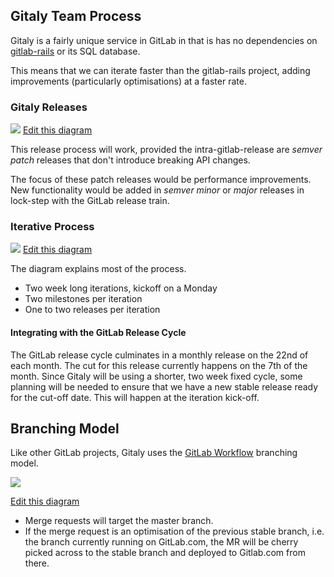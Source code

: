## Gitaly Team Process

Gitaly is a fairly unique service in GitLab in that is has no dependencies on [gitlab-rails](https://gitlab.com/gitlab-org/gitlab-ce) or its SQL database.

This means that we can iterate faster than the gitlab-rails project, adding improvements (particularly optimisations) at a faster rate.

### Gitaly Releases

![](https://docs.google.com/drawings/d/1TlvxINA7vVNru7r9FGtLumoLRUmGgwR673Gtsonowns/pub?w=960&h=720)
[Edit this diagram](https://docs.google.com/drawings/d/1TlvxINA7vVNru7r9FGtLumoLRUmGgwR673Gtsonowns/edit)

This release process will work, provided the intra-gitlab-release are *semver* *patch* releases that don't introduce breaking API changes.

The focus of these patch releases would be performance improvements. New functionality would be added in *semver minor* or *major* releases in lock-step with the GitLab release train.

### Iterative Process

![](https://docs.google.com/drawings/d/11KY4ef2A1w1cie_um-ROUJ1N3GyFuWwhNEHjCzglzbA/pub?w=1440&h=810)
[Edit this diagram](https://docs.google.com/drawings/d/11KY4ef2A1w1cie_um-ROUJ1N3GyFuWwhNEHjCzglzbA/edit)

The diagram explains most of the process.

* Two week long iterations, kickoff on a Monday
* Two milestones per iteration
* One to two releases per iteration

#### Integrating with the GitLab Release Cycle

The GitLab release cycle culminates in a monthly release on the 22nd of each month. The cut for this release currently happens on the 7th of the month. Since Gitaly will be using a shorter, two week fixed cycle, some planning will be needed to ensure that we have a new stable release ready for the cut-off date. This will happen at the iteration kick-off.

## Branching Model

Like other GitLab projects, Gitaly uses the [GitLab Workflow](https://docs.gitlab.com/ee/workflow/gitlab_flow.html)  branching model.

![](https://docs.google.com/drawings/d/1VBDeOouLohq5EqOrht_9IGgNGQ2D6WgW_O6TgKytU2w/pub?w=960&h=720)

[Edit this diagram](https://docs.google.com/a/gitlab.com/drawings/d/1VBDeOouLohq5EqOrht_9IGgNGQ2D6WgW_O6TgKytU2w/edit)

* Merge requests will target the master branch.
* If the merge request is an optimisation of the previous stable branch, i.e. the branch currently running on GitLab.com, the MR will be cherry picked across to the stable branch and deployed to Gitlab.com from there.

